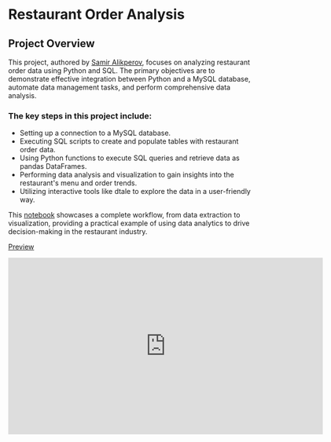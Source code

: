 # Restaurant Order Analysis
## Project Overview
This project, authored by [Samir Alikperov](https://www.linkedin.com/in/samiralikperov/), focuses on analyzing restaurant order data using Python and SQL. The primary objectives are to demonstrate effective integration between Python and a MySQL database, automate data management tasks, and perform comprehensive data analysis.

### The key steps in this project include:

- Setting up a connection to a MySQL database.
- Executing SQL scripts to create and populate tables with restaurant order data.
- Using Python functions to execute SQL queries and retrieve data as pandas DataFrames.
- Performing data analysis and visualization to gain insights into the restaurant's menu and order trends.
- Utilizing interactive tools like dtale to explore the data in a user-friendly way.

This [notebook](MA_Restaurant_Order_Analysis.ipynb) showcases a complete workflow, from data extraction to visualization, providing a practical example of using data analytics to drive decision-making in the restaurant industry.

[Preview](https://onedrive.live.com/?cid=7835D590A0589040&id=7835D590A0589040%21s8d402ea2fbd84b518af6d0446f54c02c&parId=7835D590A0589040%21se54ba5d3226c43f8b86be8c61ef8f1f8&o=OneUp)


<iframe src="https://1drv.ms/v/c/7835d590a0589040/IQSiLkCN2PtRS4r20ERvVMAsAcejOOPdifacW0NRa4Jqc88" width="640" height="360" frameborder="0" scrolling="no" allowfullscreen></iframe>

